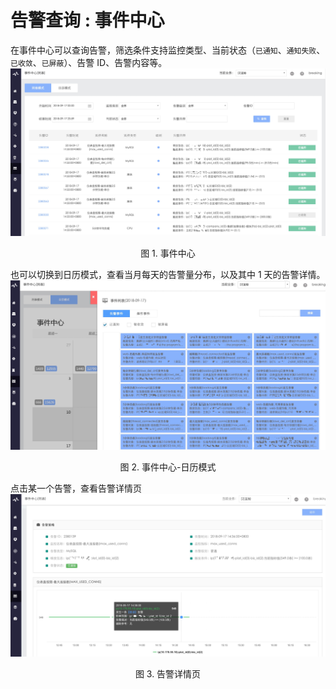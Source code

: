 # 告警查询 : 事件中心

在事件中心可以查询告警，筛选条件支持监控类型、当前状态（`已通知`、`通知失败`、`已收敛`、`已屏蔽`）、告警 ID、告警内容等。
![](../../assets/15371663555349.jpg)
<center>图 1. 事件中心</center>

也可以切换到日历模式，查看当月每天的告警量分布，以及其中 1 天的告警详情。
![](../../assets/15371665499151.jpg)
<center>图 2. 事件中心-日历模式</center>

点击某一个告警，查看告警详情页
![](../../assets/15371666617234.jpg)
<center>图 3. 告警详情页</center>
